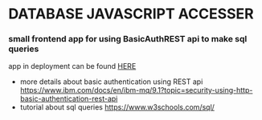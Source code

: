 # DATABASE JAVASCRIPT ACCESSER
### small frontend app for using BasicAuthREST api to make sql queries 

app in deployment can be found [HERE](http://sarverott.com/projects/dbjsa/)

* more details about basic authentication using REST api https://www.ibm.com/docs/en/ibm-mq/9.1?topic=security-using-http-basic-authentication-rest-api
* tutorial about sql queries https://www.w3schools.com/sql/
